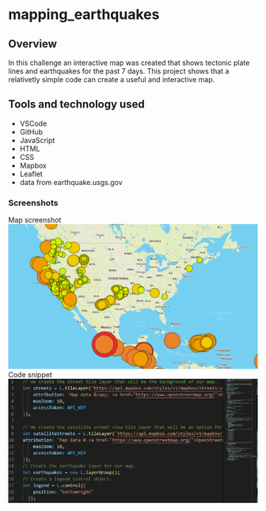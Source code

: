 # mapping_earthquakes
## Overview
In this challenge an interactive map was created that shows tectonic plate lines and earthquakes for the past 7 days. This project shows that a relativetly simple code can create a useful and interactive map.
## Tools and technology used
- VSCode
- GitHub
- JavaScript
- HTML
- CSS
- Mapbox
- Leaflet
- data from earthquake.usgs.gov
### Screenshots
Map screenshot  
![map screenshot](map.png)  
Code snippet  
![code snippet](code.PNG)
